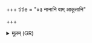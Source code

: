 +++
title = "०३ नानानि वाम् आकूतानि"

+++
<details><summary>मूलम् (GR)</summary>

नानानि वाम् आकूतानि +++(Bhatt. nānānaṃ)+++  
नाना चित्तानि सन्तु वाम् ।  
विष्वञ्चौ पर्य् आ वर्तेथां  
यथा वां न सहासति ॥
</details>